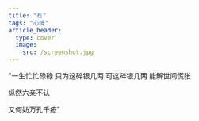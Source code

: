 ```yaml
---
title: "冇"
tags: "心情"
article_header:
  type: cover
  image:
    src: /screenshot.jpg
---
```


"一生忙忙碌碌 只为这碎银几两 可这碎银几两 能解世间慌张

纵然六亲不认

又何妨万孔千疮"

<!--more-->
